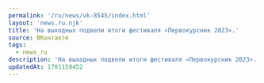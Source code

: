 ```yaml
---
permalink: '/ru/news/vk-8545/index.html'
layout: 'news.ru.njk'
title: 'На выходных подвели итоги фестиваля «Первокурсник 2023».'
source: ВКонтакте
tags:
  - news_ru
description: 'На выходных подвели итоги фестиваля «Первокурсник 2023».'
updatedAt: 1701159452
---
```

